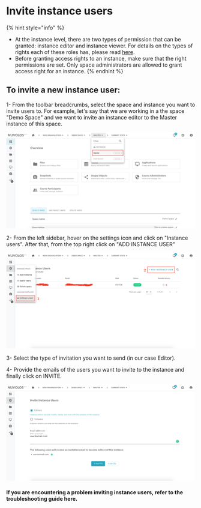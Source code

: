 # Invite instance users

{% hint style="info" %}
* At the instance level, there are two types of permission that can be granted: instance editor and instance viewer. For details on the types of rights each of these roles has, please read [here](../../data-organization/instances.md).
* Before granting access rights to an instance, make sure that the right permissions are set. Only space administrators are allowed to grant access right for an instance.
{% endhint %}

## **To invite a new instance user:**

1- From the toolbar breadcrumbs, select the space and instance you want to invite users to. For example, let's say that we are working in a the space "Demo Space" and we want to invite an instance editor to the Master instance of this space.

![](../../.gitbook/assets/screen-shot-2020-03-19-at-1.35.02-pm.png)



2- From the left sidebar, hover on the settings icon and click on "Instance users". After that, from the top right click on "ADD INSTANCE USER"

![](../../.gitbook/assets/screen-shot-2020-03-19-at-1.36.27-pm.png)

3- Select the type of invitation you want to send \(in our case Editor\).  


4- Provide the emails of the users you want to invite to the instance and finally click on INVITE.

![](../../.gitbook/assets/screen-shot-2020-03-19-at-1.40.12-pm.png)

#### If you are encountering a problem inviting instance users, refer to the troubleshooting guide here. 

